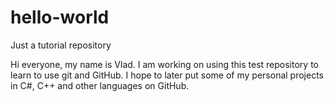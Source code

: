 # hello-world
Just a tutorial repository

Hi everyone, my name is Vlad. I am working on using this test repository to learn to use git and GitHub.
I hope to later put some of my personal projects in C#, C++ and other languages on GitHub.

